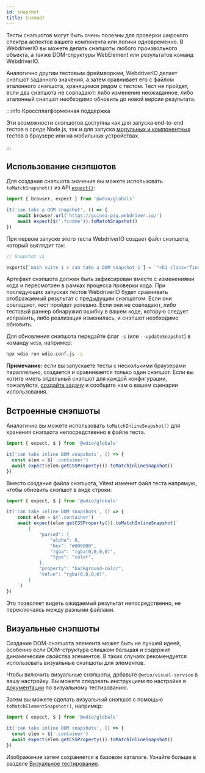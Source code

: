 ```yaml
---
id: snapshot
title: Снэпшот
---
```


Тесты снэпшотов могут быть очень полезны для проверки широкого спектра аспектов вашего компонента или логики одновременно. В WebdriverIO вы можете делать снэпшоты любого произвольного объекта, а также DOM-структуры WebElement или результатов команд WebdriverIO.

Аналогично другим тестовым фреймворкам, WebdriverIO делает снэпшот заданного значения, а затем сравнивает его с файлом эталонного снэпшота, хранящимся рядом с тестом. Тест не пройдет, если два снэпшота не совпадают: либо изменение неожиданное, либо эталонный снэпшот необходимо обновить до новой версии результата.

:::info Кроссплатформенная поддержка

Эти возможности снэпшотов доступны как для запуска end-to-end тестов в среде Node.js, так и для запуска [модульных и компонентных](/docs/component-testing) тестов в браузере или на мобильных устройствах.

:::

## Использование снэпшотов
Для создания снэпшота значения вы можете использовать `toMatchSnapshot()` из API [`expect()`](/docs/api/expect-webdriverio):

```ts
import { browser, expect } from '@wdio/globals'

it('can take a DOM snapshot', () => {
    await browser.url('https://guinea-pig.webdriver.io/')
    await expect($('.findme')).toMatchSnapshot()
})
```

При первом запуске этого теста WebdriverIO создает файл снэпшота, который выглядит так:

```js
// Snapshot v1

exports[`main suite 1 > can take a DOM snapshot 1`] = `"<h1 class="findme">Test CSS Attributes</h1>"`;
```

Артефакт снэпшота должен быть зафиксирован вместе с изменениями кода и пересмотрен в рамках процесса проверки кода. При последующих запусках тестов WebdriverIO будет сравнивать отображаемый результат с предыдущим снэпшотом. Если они совпадают, тест пройдет успешно. Если они не совпадают, либо тестовый раннер обнаружил ошибку в вашем коде, которую следует исправить, либо реализация изменилась, и снэпшот необходимо обновить.

Для обновления снэпшота передайте флаг `-s` (или `--updateSnapshot`) в команду `wdio`, например:

```sh
npx wdio run wdio.conf.js -s
```

__Примечание:__ если вы запускаете тесты с несколькими браузерами параллельно, создается и сравнивается только один снэпшот. Если вы хотите иметь отдельный снэпшот для каждой конфигурации, пожалуйста, [создайте задачу](https://github.com/webdriverio/webdriverio/issues/new?assignees=&labels=Idea+%F0%9F%92%A1%2CNeeds+Triaging+%E2%8F%B3&projects=&template=feature-request.yml&title=%5B%F0%9F%92%A1+Feature%5D%3A+%3Ctitle%3E) и сообщите нам о вашем сценарии использования.

## Встроенные снэпшоты

Аналогично вы можете использовать `toMatchInlineSnapshot()` для хранения снэпшота непосредственно в файле теста.

```ts
import { expect, $ } from '@wdio/globals'

it('can take inline DOM snapshots', () => {
  const elem = $('.container')
  await expect(elem.getCSSProperty()).toMatchInlineSnapshot()
})
```

Вместо создания файла снэпшота, Vitest изменит файл теста напрямую, чтобы обновить снэпшот в виде строки:

```ts
import { expect, $ } from '@wdio/globals'

it('can take inline DOM snapshots', () => {
    const elem = $('.container')
    await expect(elem.getCSSProperty()).toMatchInlineSnapshot(`
        {
            "parsed": {
                "alpha": 0,
                "hex": "#000000",
                "rgba": "rgba(0,0,0,0)",
                "type": "color",
            },
            "property": "background-color",
            "value": "rgba(0,0,0,0)",
        }
    `)
})
```

Это позволяет видеть ожидаемый результат непосредственно, не переключаясь между разными файлами.

## Визуальные снэпшоты

Создание DOM-снэпшота элемента может быть не лучшей идеей, особенно если DOM-структура слишком большая и содержит динамические свойства элементов. В таких случаях рекомендуется использовать визуальные снэпшоты для элементов.

Чтобы включить визуальные снэпшоты, добавьте `@wdio/visual-service` в вашу настройку. Вы можете следовать инструкциям по настройке в [документации](/docs/visual-testing#installation) по визуальному тестированию.

Затем вы можете сделать визуальный снэпшот с помощью `toMatchElementSnapshot()`, например:

```ts
import { expect, $ } from '@wdio/globals'

it('can take inline DOM snapshots', () => {
  const elem = $('.container')
  await expect(elem.getCSSProperty()).toMatchInlineSnapshot()
})
```

Изображение затем сохраняется в базовом каталоге. Узнайте больше в разделе [Визуальное тестирование](/docs/visual-testing).